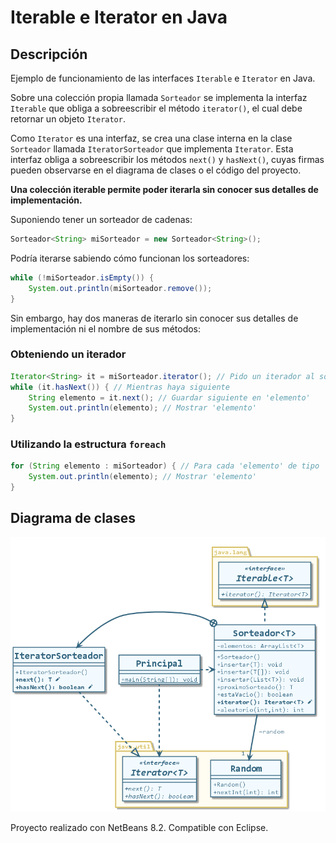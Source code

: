 # Iterable e Iterator en Java

## Descripción

Ejemplo de funcionamiento de las interfaces `Iterable` e `Iterator` en Java.

Sobre una colección propia llamada `Sorteador` se implementa la interfaz `Iterable` que obliga a sobreescribir el método `iterator()`, el cual debe retornar un objeto `Iterator`.

Como `Iterator` es una interfaz, se crea una clase interna en la clase `Sorteador` llamada `IteratorSorteador` que implementa `Iterator`. Esta interfaz obliga a sobreescribir los métodos `next()` y `hasNext()`, cuyas firmas pueden observarse en el diagrama de clases o el código del proyecto.

**Una colección iterable permite poder iterarla sin conocer sus detalles de implementación.**

Suponiendo tener un sorteador de cadenas:

```java
Sorteador<String> miSorteador = new Sorteador<String>();
```

Podría iterarse sabiendo cómo funcionan los sorteadores:

```java
while (!miSorteador.isEmpty()) {
    System.out.println(miSorteador.remove());
}
```

Sin embargo, hay dos maneras de iterarlo sin conocer sus detalles de implementación ni el nombre de sus métodos:

### Obteniendo un iterador 

```java
Iterator<String> it = miSorteador.iterator(); // Pido un iterador al sorteador
while (it.hasNext()) { // Mientras haya siguiente
    String elemento = it.next(); // Guardar siguiente en 'elemento'
    System.out.println(elemento); // Mostrar 'elemento'
}
```
### Utilizando la estructura `foreach`

```java
for (String elemento : miSorteador) { // Para cada 'elemento' de tipo 'String' en la colección 'miSorteador'
    System.out.println(elemento); // Mostrar 'elemento'
}
```
## Diagrama de clases

![Diagrama de clases](src/uml/clases-iterable-iterator-java.png)

Proyecto realizado con NetBeans 8.2. Compatible con Eclipse.
